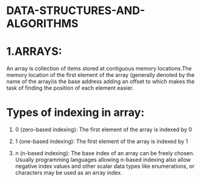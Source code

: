# DATA-STRUCTURES-AND-ALGORITHMS


# 1.ARRAYS:
An array is collection of items stored at contiguous memory locations.The memory location of the first element of the array (generally denoted by the name of the array)is the base address adding an offset to which makes the task of finding the position of each element easier.

# Types of indexing in array:
1. 0 (zero-based indexing): The first element of the array is indexed by 0

2. 1 (one-based indexing): The first element of the array is indexed by 1

3. n (n-based indexing): The base index of an array can be freely chosen. Usually programming languages allowing n-based indexing also allow negative index values and other scalar data types like enumerations, or characters may be used as an array index.





